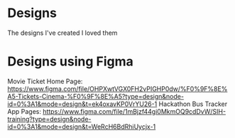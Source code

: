 # Designs
The designs I've created I loved them

# Designs using Figma
Movie Ticket Home Page: https://www.figma.com/file/OHPXwtVGX0FH2vPIGHP0dw/%F0%9F%8E%A5-Tickets-Cinema-%F0%9F%8E%A5?type=design&node-id=0%3A1&mode=design&t=ek4oxavKP0VrYU26-1
Hackathon Bus Tracker App Pages: https://www.figma.com/file/1mBjzf44gi0MkmOQ9cdDvW/SIH-training?type=design&node-id=0%3A1&mode=design&t=WeRcH6BdRhiUycjx-1
